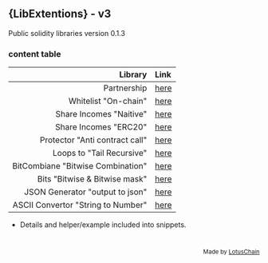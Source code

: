 ## {LibExtentions} - v3
Public solidity libraries version 0.1.3

### content table
| Library | Link |
|---:|:---|
| Partnership | [here](https://github.com/blue-lotus-lab/LibExtentions/blob/main/contracts%40v3/library/Partnership.sol) |
| Whitelist "On-chain" | [here](https://github.com/blue-lotus-lab/LibExtentions/blob/main/contracts%40v3/library/Whitelist.sol) |
| Share Incomes "Naitive" | [here](https://github.com/blue-lotus-lab/LibExtentions/blob/main/contracts%40v3/library/ShareIncome.sol) |
| Share Incomes "ERC20" | [here](https://github.com/blue-lotus-lab/LibExtentions/blob/main/contracts%40v3/library/ShareIncomeERC20.sol) |
| Protector "Anti contract call" | [here](https://github.com/blue-lotus-lab/LibExtentions/blob/main/contracts%40v3/library/Protector.sol) |
| Loops to "Tail Recursive" | [here](https://github.com/blue-lotus-lab/LibExtentions/blob/main/contracts%40v3/library/TailRecursiveLoop.sol) |
| BitCombiane "Bitwise Combination" | [here](https://github.com/blue-lotus-lab/LibExtentions/blob/main/contracts%40v3/library/BitCombine.sol) |
| Bits "Bitwise & Bitwise mask" | [here](https://github.com/blue-lotus-lab/LibExtentions/blob/main/contracts%40v3/library/Bits.sol) |
| JSON Generator "output to json" | [here](https://github.com/blue-lotus-lab/LibExtentions/blob/main/contracts%40v3/library/JsonGenerator.sol) |
| ASCII Convertor "String to Number" | [here](https://github.com/blue-lotus-lab/LibExtentions/blob/main/contracts@v3/library/AsciiConverter.sol) |

- Details and helper/example included into snippets.

# 

<div align="right">
<sub>Made by <a href="https://lotuschain.org">LotusChain</a></sub>
</div>
